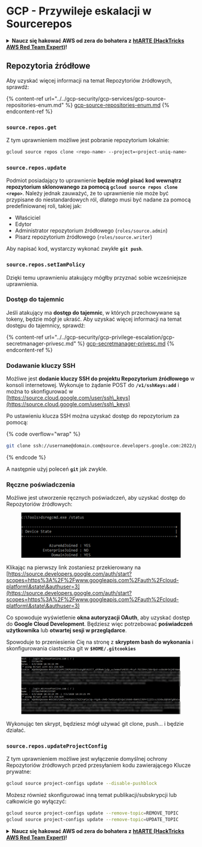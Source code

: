 # GCP - Przywileje eskalacji w Sourcerepos

<details>

<summary><strong>Naucz się hakować AWS od zera do bohatera z</strong> <a href="https://training.hacktricks.xyz/courses/arte"><strong>htARTE (HackTricks AWS Red Team Expert)</strong></a><strong>!</strong></summary>

Inne sposoby wsparcia HackTricks:

* Jeśli chcesz zobaczyć swoją **firmę reklamowaną w HackTricks** lub **pobrać HackTricks w formacie PDF**, sprawdź [**PLAN SUBSKRYPCYJNY**](https://github.com/sponsors/carlospolop)!
* Zdobądź [**oficjalne gadżety PEASS & HackTricks**](https://peass.creator-spring.com)
* Odkryj [**Rodzinę PEASS**](https://opensea.io/collection/the-peass-family), naszą kolekcję ekskluzywnych [**NFT**](https://opensea.io/collection/the-peass-family)
* **Dołącz do** 💬 [**grupy Discord**](https://discord.gg/hRep4RUj7f) lub [**grupy telegramowej**](https://t.me/peass) lub **śledź** nas na **Twitterze** 🐦 [**@hacktricks_live**](https://twitter.com/hacktricks_live)**.**
* **Podziel się swoimi sztuczkami hakerskimi, przesyłając PR-y do** [**HackTricks**](https://github.com/carlospolop/hacktricks) i [**HackTricks Cloud**](https://github.com/carlospolop/hacktricks-cloud) github repos.

</details>

## Repozytoria źródłowe

Aby uzyskać więcej informacji na temat Repozytoriów źródłowych, sprawdź:

{% content-ref url="../../gcp-security/gcp-services/gcp-source-repositories-enum.md" %}
[gcp-source-repositories-enum.md](../../gcp-security/gcp-services/gcp-source-repositories-enum.md)
{% endcontent-ref %}

### `source.repos.get`

Z tym uprawnieniem możliwe jest pobranie repozytorium lokalnie:
```bash
gcloud source repos clone <repo-name> --project=<project-uniq-name>
```
### `source.repos.update`

Podmiot posiadający to uprawnienie **będzie mógł pisać kod wewnątrz repozytorium sklonowanego za pomocą `gcloud source repos clone <repo>`**. Należy jednak zauważyć, że to uprawnienie nie może być przypisane do niestandardowych ról, dlatego musi być nadane za pomocą predefiniowanej roli, takiej jak:

* Właściciel
* Edytor
* Administrator repozytorium źródłowego (`roles/source.admin`)
* Pisarz repozytorium źródłowego (`roles/source.writer`)

Aby napisać kod, wystarczy wykonać zwykłe **`git push`**.

### `source.repos.setIamPolicy`

Dzięki temu uprawnieniu atakujący mógłby przyznać sobie wcześniejsze uprawnienia.

### Dostęp do tajemnic

Jeśli atakujący ma **dostęp do tajemnic**, w których przechowywane są tokeny, będzie mógł je ukraść. Aby uzyskać więcej informacji na temat dostępu do tajemnicy, sprawdź:

{% content-ref url="../../gcp-security/gcp-privilege-escalation/gcp-secretmanager-privesc.md" %}
[gcp-secretmanager-privesc.md](../../gcp-security/gcp-privilege-escalation/gcp-secretmanager-privesc.md)
{% endcontent-ref %}

### Dodawanie kluczy SSH

Możliwe jest **dodanie kluczy SSH do projektu Repozytorium źródłowego** w konsoli internetowej. Wykonuje to żądanie POST do **`/v1/sshKeys:add`** i można to skonfigurować w [https://source.cloud.google.com/user/ssh\_keys](https://source.cloud.google.com/user/ssh\_keys)

Po ustawieniu klucza SSH można uzyskać dostęp do repozytorium za pomocą:

{% code overflow="wrap" %}
```bash
git clone ssh://username@domain.com@source.developers.google.com:2022/p/<proj-name>/r/<repo-name>
```
{% endcode %}

A następnie użyj poleceń **`git`** jak zwykle.

### Ręczne poświadczenia

Możliwe jest utworzenie ręcznych poświadczeń, aby uzyskać dostęp do Repozytoriów źródłowych:

<figure><img src="../../../.gitbook/assets/image (135).png" alt=""><figcaption></figcaption></figure>

Klikając na pierwszy link zostaniesz przekierowany na [https://source.developers.google.com/auth/start?scopes=https%3A%2F%2Fwww.googleapis.com%2Fauth%2Fcloud-platform\&state\&authuser=3](https://source.developers.google.com/auth/start?scopes=https%3A%2F%2Fwww.googleapis.com%2Fauth%2Fcloud-platform\&state\&authuser=3)

Co spowoduje wyświetlenie **okna autoryzacji OAuth**, aby uzyskać dostęp do **Google Cloud Development**. Będziesz więc potrzebować **poświadczeń użytkownika** lub **otwartej sesji w przeglądarce**.

Spowoduje to przeniesienie Cię na stronę z **skryptem bash do wykonania** i skonfigurowania ciasteczka git w **`$HOME/.gitcookies`**

<figure><img src="../../../.gitbook/assets/image (134).png" alt=""><figcaption></figcaption></figure>

Wykonując ten skrypt, będziesz mógł używać git clone, push... i będzie działać.

### `source.repos.updateProjectConfig`

Z tym uprawnieniem możliwe jest wyłączenie domyślnej ochrony Repozytoriów źródłowych przed przesyłaniem kodu zawierającego Klucze prywatne:
```bash
gcloud source project-configs update --disable-pushblock
```
Możesz również skonfigurować inną temat publikacji/subskrypcji lub całkowicie go wyłączyć:
```bash
gcloud source project-configs update --remove-topic=REMOVE_TOPIC
gcloud source project-configs update --remove-topic=UPDATE_TOPIC
```
<details>

<summary><strong>Naucz się hakować AWS od zera do bohatera z</strong> <a href="https://training.hacktricks.xyz/courses/arte"><strong>htARTE (HackTricks AWS Red Team Expert)</strong></a><strong>!</strong></summary>

Inne sposoby wsparcia HackTricks:

* Jeśli chcesz zobaczyć swoją **firmę reklamowaną w HackTricks** lub **pobrać HackTricks w formacie PDF**, sprawdź [**PLAN SUBSKRYPCJI**](https://github.com/sponsors/carlospolop)!
* Zdobądź [**oficjalne gadżety PEASS & HackTricks**](https://peass.creator-spring.com)
* Odkryj [**Rodzinę PEASS**](https://opensea.io/collection/the-peass-family), naszą kolekcję ekskluzywnych [**NFT**](https://opensea.io/collection/the-peass-family)
* **Dołącz do** 💬 [**grupy Discord**](https://discord.gg/hRep4RUj7f) lub [**grupy telegramowej**](https://t.me/peass) lub **śledź** nas na **Twitterze** 🐦 [**@hacktricks_live**](https://twitter.com/hacktricks_live)**.**
* **Podziel się swoimi sztuczkami hakerskimi, przesyłając PR-y do** [**HackTricks**](https://github.com/carlospolop/hacktricks) i [**HackTricks Cloud**](https://github.com/carlospolop/hacktricks-cloud) repozytoriów github.

</details>
